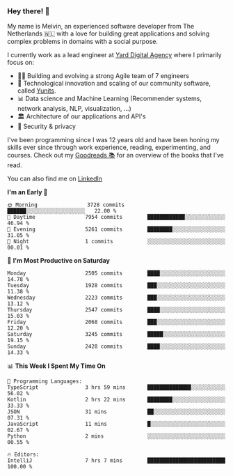 ### Hey there! 👋

My name is Melvin, an experienced software developer from The Netherlands 🇳🇱 with a love for building great applications and solving complex problems in domains with a social purpose. 

I currently work as a lead engineer at [Yard Digital Agency](https://github.com/yardinternet) where I primarily focus on:

* 👏🏼 Building and evolving a strong Agile team of 7 engineers
* 🚀 Technological innovation and scaling of our community software, called [Yunits](https://www.yunits.com/).
* 📊 Data science and Machine Learning (Recommender systems, network analysis, NLP, visualization, ...)
* 🏛 Architecture of our applications and API's
* 🔐 Security & privacy

I've been programming since I was 12 years old and have been honing my skills ever since through work experience, reading, experimenting, and courses.
Check out my [Goodreads 📚](https://goodreads.com/melvinkoopmans) for an overview of the books that I've read. 

You can also find me on [LinkedIn](https://www.linkedin.com/in/melvinkoopmans)

<!--START_SECTION:waka-->
**I'm an Early 🐤** 

```text
🌞 Morning                3728 commits        ██████░░░░░░░░░░░░░░░░░░░   22.00 % 
🌆 Daytime                7954 commits        ████████████░░░░░░░░░░░░░   46.94 % 
🌃 Evening                5261 commits        ████████░░░░░░░░░░░░░░░░░   31.05 % 
🌙 Night                  1 commits           ░░░░░░░░░░░░░░░░░░░░░░░░░   00.01 % 
```
📅 **I'm Most Productive on Saturday** 

```text
Monday                   2505 commits        ████░░░░░░░░░░░░░░░░░░░░░   14.78 % 
Tuesday                  1928 commits        ███░░░░░░░░░░░░░░░░░░░░░░   11.38 % 
Wednesday                2223 commits        ███░░░░░░░░░░░░░░░░░░░░░░   13.12 % 
Thursday                 2547 commits        ████░░░░░░░░░░░░░░░░░░░░░   15.03 % 
Friday                   2068 commits        ███░░░░░░░░░░░░░░░░░░░░░░   12.20 % 
Saturday                 3245 commits        █████░░░░░░░░░░░░░░░░░░░░   19.15 % 
Sunday                   2428 commits        ████░░░░░░░░░░░░░░░░░░░░░   14.33 % 
```


📊 **This Week I Spent My Time On** 

```text
💬 Programming Languages: 
TypeScript               3 hrs 59 mins       ██████████████░░░░░░░░░░░   56.02 % 
Kotlin                   2 hrs 22 mins       ████████░░░░░░░░░░░░░░░░░   33.33 % 
JSON                     31 mins             ██░░░░░░░░░░░░░░░░░░░░░░░   07.31 % 
JavaScript               11 mins             █░░░░░░░░░░░░░░░░░░░░░░░░   02.67 % 
Python                   2 mins              ░░░░░░░░░░░░░░░░░░░░░░░░░   00.55 % 

🔥 Editors: 
IntelliJ                 7 hrs 7 mins        █████████████████████████   100.00 % 
```


<!--END_SECTION:waka-->
